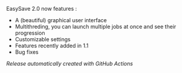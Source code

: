 EasySave 2.0 now features :
- A (beautiful) graphical user interface
- Multithreding, you can launch multiple jobs at once and see their progression
- Customizable settings
- Features recently added in 1.1
- Bug fixes

*Release automatically created with GitHub Actions*
